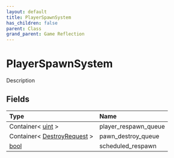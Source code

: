 ```yaml
---
layout: default
title: PlayerSpawnSystem
has_children: false
parent: Class
grand_parent: Game Reflection
---
```

# PlayerSpawnSystem
Description 

## Fields

| Type | Name |
|:----------|:--------------|
| Container< [uint](/riftbreaker-wiki/docs/game-reflection/components/uint/) > | player_respawn_queue |
| Container< [DestroyRequest](/riftbreaker-wiki/docs/game-reflection/events/destroy_request/) > | pawn_destroy_queue |
| [bool](/riftbreaker-wiki/docs/game-reflection/components/bool/) | scheduled_respawn |

